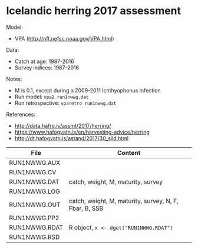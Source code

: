 # Icelandic herring 2017 assessment

Model:
* VPA (http://nft.nefsc.noaa.gov/VPA.html)

Data:
* Catch at age: 1987-2016
* Survey indices: 1987-2016

Notes:
* M is 0.1, except during a 2009-2011 Ichthyophonus infection
* Run model: `vpa2 run1nwwg.dat`
* Run retrospective: `vparetro run1nwwg.dat`

References:
* http://data.hafro.is/assmt/2017/herring/
* https://www.hafogvatn.is/en/harvesting-advice/herring
* http://dt.hafogvatn.is/astand/2017/30_sild.html

File | Content
---- | -------
RUN1NWWG.AUX |
RUN1NWWG.CV |
RUN1NWWG.DAT | catch, weight, M, maturity, survey
RUN1NWWG.LOG |
RUN1NWWG.OUT | catch, weight, M, maturity, survey, N, F, Fbar, B, SSB
RUN1NWWG.PP2 |
RUN1NWWG.RDAT | R object, `x <- dget("RUN1NWWG.RDAT")`
RUN1NWWG.RSD |
